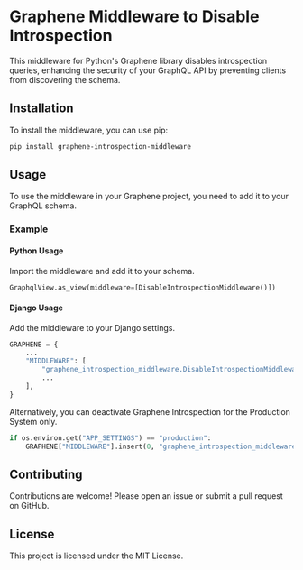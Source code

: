 # Graphene Middleware to Disable Introspection

This middleware for Python's Graphene library disables introspection queries, enhancing the security of your GraphQL API by preventing clients from discovering the schema.

## Installation

To install the middleware, you can use pip:

```bash
pip install graphene-introspection-middleware
```

## Usage
To use the middleware in your Graphene project, you need to add it to your GraphQL schema.

### Example
#### Python Usage
Import the middleware and add it to your schema.
```python
GraphqlView.as_view(middleware=[DisableIntrospectionMiddleware()])
```

#### Django Usage
Add the middleware to your Django settings.
```python
GRAPHENE = {
    ...
    "MIDDLEWARE": [
        "graphene_introspection_middleware.DisableIntrospectionMiddleware",
        ...
    ],
}
```

Alternatively, you can deactivate Graphene Introspection for the Production System only.
```python
if os.environ.get("APP_SETTINGS") == "production":
    GRAPHENE["MIDDLEWARE"].insert(0, "graphene_introspection_middleware.DisableIntrospectionMiddleware")
```

## Contributing
Contributions are welcome! Please open an issue or submit a pull request on GitHub.

## License
This project is licensed under the MIT License.

